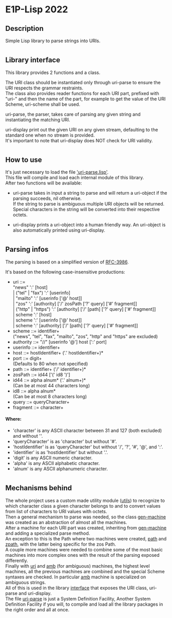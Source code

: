 # E1P-Lisp 2022

## Description
Simple Lisp library to parse strings into URIs.
#

## Library interface
This library provides 2 functions and a class.

The URI class should be instantiated only through uri-parse to ensure the URI
respects the grammar restraints.  
The class also provides reader functions for each URI part, prefixed with
"uri-" and then the name of the part, for example to get the value of the URI
Scheme, uri-scheme shall be used.

uri-parse, the parser, takes care of parsing any given string and
instantiating the matching URI.

uri-display print out the given URI on any given stream, defaulting to the
standard one when no stream is provided.  
It's important to note that uri-display does NOT check for URI validity.
#

## How to use
It's just necessary to load the file ['uri-parse.lisp'].  
This file will compile and load each internal module of this library.  
After two functions will be available:

- uri-parse takes in input a string to parse and will return a uri-object if
the parsing succeeds, nil otherwise.  
If the string to parse is ambiguous multiple URI objects will be returned.
Special characters in the string will be converted into their respective octets.

- uri-display prints a uri-object into a human friendly way.
An uri-object is also automatically printed using uri-display.
#

## Parsing infos
The parsing is based on a simplified version of [RFC-3986].

It's based on the following case-insensitive productions:
- uri ::=  
	"news" ':' [host]  
	| ("tel" | "fax") ':' [userinfo]  
	| "mailto" ':' [userinfo ['@' host]]  
	| "zos" ':' [authority] ['/' zosPath ['?' query] ['#' fragment]]  
	| ("http" | "https") ':' [authority] ['/' \[path] ['?' query] ['#' fragment]]  
	| scheme ':' [host]  
	| scheme ':' [userinfo ['@' host]]  
	| scheme ':' [authority] ['/' \[path] ['?' query] ['#' fragment]]
- scheme ::= identifier+  
	("news", "tel", "fax", "mailto", "zos", "http" and "https" are excluded)
- authority ::= "//" [userinfo '@'] host [':' port]
- userinfo ::= identifier+
- host ::= hostIdentifier+ ('.' hostIdentifier+)*
- port ::= digit+  
	(Defaults to 80 when not specified)
- path ::= identifier+ ('/' identifier+)*
- zosPath ::= id44 ['(' id8 ')']
- id44 ::= alpha alnum* ('.' alnum+)*  
	(Can be at most 44 characters long)
- id8 ::= alpha alnum*  
	(Can be at most 8 characters long)
- query ::= queryCharacter+
- fragment ::= character+  
#### Where:
- 'character' is any ASCII character between 31 and 127 (both excluded) and
without '\'.
- 'queryCharacter' is as 'character' but without '#'.
- 'hostIdentifier' is as 'queryCharacter' but without  '/', '?', '#', '@',
and ':'.
- 'identifier' is as 'hostIdentifier' but without '.'.
- 'digit' is any ASCII numeric character.
- 'alpha' is any ASCII alphabetic character.
- 'alnum' is any ASCII alphanumeric character.
#

## Mechanisms behind
The whole project uses a custom made utility module ([utils]) to
recognize to which character class a given character belongs to and to convert
values from list of characters to URI values with octets.  
Then a general mechanism to parse was needed, so the class
[gen-machine] was created as an abstraction of almost all the machines.  
After a machine for each URI part was created, inheriting from [gen-machine]
and adding a specialized parse method.  
An exception to this is the Path where two machines were created, [path] and
[zpath], with the latter being specific for the zos Path.  
A couple more machines were needed to combine some of the most basic machines
into more complex ones with the result of the parsing exposed differently.  
Finally with [uri] and [amb] (for ambiguous) machines, the highest level
machines, all the previous machines are combined and the special Scheme
syntaxes are checked. In particular [amb] machine is specialized on ambiguous
strings.  
All of this is used in the library [interface] that exposes the URI class,
uri-parse and uri-display.  
The file [uri-parse] is just a System Definition Facility, Another System
Definition Facility if you will, to compile and load all the library packages
in the right order and all at once.

[RFC-3986]: https://datatracker.ietf.org/doc/html/rfc3986
['uri-parse.lisp']: ./uri-parse.lisp
[utils]: ./utils.lisp
[gen-machine]: ./gen-machine.lisp
[path]: ./path.lisp
[zpath]: ./zpath.lisp
[uri]: ./uri.lisp
[amb]: ./amb.lisp
[interface]: ./interface.lisp
[uri-parse]: ./uri-parse.lisp

